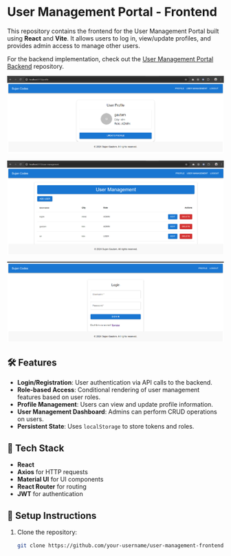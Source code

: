 # User Management Portal - Frontend

This repository contains the frontend for the User Management Portal built using **React** and **Vite**. It allows users to log in, view/update profiles, and provides admin access to manage other users.

For the backend implementation, check out the
[User Management Portal Backend](https://github.com/sujan66root/user-management-portal) repository.

![Login Page](./src/assets/login.png)

![User Management](./src/assets/user-management.png)

![Profile](./src/assets/profile.png)

## 🛠️ Features

- **Login/Registration**: User authentication via API calls to the backend.
- **Role-based Access**: Conditional rendering of user management features based on user roles.
- **Profile Management**: Users can view and update profile information.
- **User Management Dashboard**: Admins can perform CRUD operations on users.
- **Persistent State**: Uses `localStorage` to store tokens and roles.

## 🚀 Tech Stack

- **React**
- **Axios** for HTTP requests
- **Material UI** for UI components
- **React Router** for routing
- **JWT** for authentication

## 🔧 Setup Instructions

1. Clone the repository:
   ```bash
   git clone https://github.com/your-username/user-management-frontend.git
   ```
